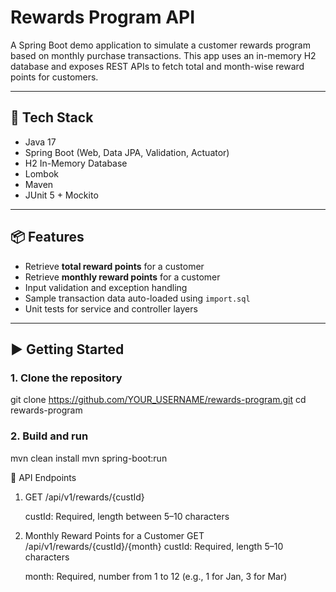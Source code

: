 # Rewards Program API

A Spring Boot demo application to simulate a customer rewards program based on monthly purchase transactions. This app uses an in-memory H2 database and exposes REST APIs to fetch total and month-wise reward points for customers.

---

## 🚀 Tech Stack

- Java 17
- Spring Boot (Web, Data JPA, Validation, Actuator)
- H2 In-Memory Database
- Lombok
- Maven
- JUnit 5 + Mockito

---

## 📦 Features

- Retrieve **total reward points** for a customer
- Retrieve **monthly reward points** for a customer
- Input validation and exception handling
- Sample transaction data auto-loaded using `import.sql`
- Unit tests for service and controller layers

---

## ▶️ Getting Started

### 1. Clone the repository


git clone https://github.com/YOUR_USERNAME/rewards-program.git
cd rewards-program

### 2. Build and run
mvn clean install
mvn spring-boot:run

🔗 API Endpoints
1. GET /api/v1/rewards/{custId}

    custId: Required, length between 5–10 characters

2. Monthly Reward Points for a Customer
   GET /api/v1/rewards/{custId}/{month}
   custId: Required, length 5–10 characters

   month: Required, number from 1 to 12 (e.g., 1 for Jan, 3 for Mar)

